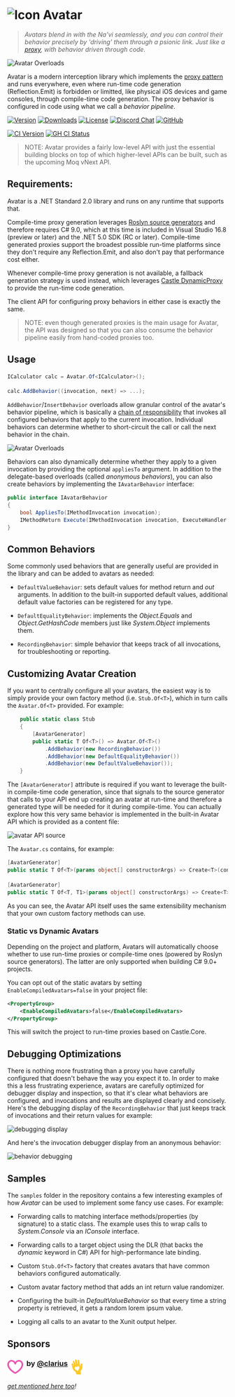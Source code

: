 <h1 id="avatar"><img src="https://github.com/kzu/avatar/raw/main/docs/images/icon.png" alt="Icon" height="48" width="48" style="vertical-align: text-top; border: 0px; padding: 0px; margin: 0px">  Avatar</h1>

> *Avatars blend in with the Na'vi seamlessly, and you can control their behavior precisely by 'driving' them through a psionic link. Just like a [proxy](https://en.wikipedia.org/wiki/Proxy_pattern), with behavior driven through  code.*

![Avatar Overloads](https://github.com/kzu/avatar/raw/main/docs/images/AvatarIncubation.png)

Avatar is a modern interception library which implements the [proxy pattern](https://en.wikipedia.org/wiki/Proxy_pattern) and runs everywhere, even where run-time code generation (Reflection.Emit) is forbidden or limitted, like physical iOS devices and game consoles, through compile-time code generation. The proxy behavior is configured in code using what we call a *behavior pipeline*. 

[![Version](https://img.shields.io/nuget/vpre/Avatar.svg?color=royalblue)](https://www.nuget.org/packages/Avatar)
[![Downloads](https://img.shields.io/nuget/dt/Avatar?color=darkmagenta)](https://www.nuget.org/packages/Avatar)
[![License](https://img.shields.io/github/license/kzu/avatar.svg?color=blue)](https://github.com/kzu/avatar/blob/main/LICENSE)
[![Discord Chat](https://img.shields.io/badge/chat-on%20discord-7289DA.svg)](https://discord.gg/AfGsdRa)
[![GitHub](https://img.shields.io/badge/-source-181717.svg?logo=GitHub)](https://github.com/kzu/avatar)

[![CI Version](https://img.shields.io/endpoint?url=https://shields.kzu.io/vpre/Avatar/main&label=nuget.ci&color=brightgreen)](https://pkg.kzu.io/index.json)
[![GH CI Status](https://github.com/kzu/avatar/workflows/build/badge.svg?branch=main)](https://github.com/kzu/avatar/actions?query=branch%3Amain+workflow%3Abuild+)


> NOTE: Avatar provides a fairly low-level API with just the essential building blocks on top of which higher-level APIs can be built, such as the upcoming Moq vNext API.

## Requirements:

Avatar is a .NET Standard 2.0 library and runs on any runtime that supports that. 

Compile-time proxy generation leverages [Roslyn source generators](https://github.com/dotnet/roslyn/blob/master/docs/features/source-generators.cookbook.md) and therefore requires C# 9.0, which at this time is included in Visual Studio 16.8 (preview or later) and the .NET 5.0 SDK (RC or later). Compile-time generated proxies support the broadest possible run-time platforms since they don't require any Reflection.Emit, and also don't pay that performance cost either.

Whenever compile-time proxy generation is not available, a fallback generation strategy is used instead, which leverages [Castle DynamicProxy](https://github.com/castleproject/Core/blob/master/docs/dynamicproxy-introduction.md) to provide the run-time code generation.

The client API for configuring proxy behaviors in either case is exactly the same. 

> NOTE: even though generated proxies is the main usage for Avatar, the API was designed so that you can also consume the behavior pipeline easily from hand-coded proxies too.

## Usage

```csharp
ICalculator calc = Avatar.Of<ICalculator>();

calc.AddBehavior((invocation, next) => ...);
```

`AddBehavior`/`InsertBehavior` overloads allow granular control of the avatar's behavior pipeline, which is basically a [chain of responsibility](https://en.wikipedia.org/wiki/Chain-of-responsibility_pattern) that invokes all configured behaviors that apply to the current invocation. Individual behaviors can determine whether to short-circuit the call or call the next behavior in the chain. 

![Avatar Overloads](https://github.com/kzu/avatar/raw/main/docs/images/AddInsertBehavior.png)

Behaviors can also dynamically determine whether they apply to a given invocation by providing the optional `appliesTo` argument. In addition to the  delegate-based overloads (called *anonymous behaviors*), you can also create behaviors by implementing the `IAvatarBehavior` interface:

```csharp
public interface IAvatarBehavior
{
    bool AppliesTo(IMethodInvocation invocation);
    IMethodReturn Execute(IMethodInvocation invocation, ExecuteHandler next);
}
```

## Common Behaviors

Some commonly used behaviors that are generally useful are provided in the library and can be added to avatars as needed:

* `DefaultValueBehavior`: sets default values for method return and *out* arguments. In addition to the built-in supported default values, additional default value factories can be registered for any type.

* `DefaultEqualityBehavior`: implements the *Object.Equals* and *Object.GetHashCode* members just like *System.Object* implements them.

* `RecordingBehavior`: simple behavior that keeps track of all invocations, for troubleshooting or reporting.

## Customizing Avatar Creation

If you want to centrally configure all your avatars, the easiest way is to simply provide your own factory method (i.e. `Stub.Of<T>`), which in turn calls the `Avatar.Of<T>` provided. For example:

```csharp
    public static class Stub
    {
        [AvatarGenerator]
        public static T Of<T>() => Avatar.Of<T>()
            .AddBehavior(new RecordingBehavior())
            .AddBehavior(new DefaultEqualityBehavior())
            .AddBehavior(new DefaultValueBehavior());
    }
```

The `[AvatarGenerator]` attribute is required if you want to leverage the built-in compile-time code generation, since that signals to the source generator that calls to your API end up creating an avatar at run-time and therefore a generated type will be needed for it during compile-time. You can actually explore how this very same behavior is implemented in the built-in Avatar API which is provided as a content file:

![avatar API source](https://github.com/kzu/avatar/raw/main/docs/images/AvatarApi.png)

The `Avatar.cs` contains, for example:

```csharp
[AvatarGenerator]
public static T Of<T>(params object[] constructorArgs) => Create<T>(constructorArgs);

[AvatarGenerator]
public static T Of<T, T1>(params object[] constructorArgs) => Create<T>(constructorArgs, typeof(T1));
```

As you can see, the Avatar API itself uses the same extensibility mechanism that your own custom factory methods can use.

### Static vs Dynamic Avatars

Depending on the project and platform, Avatars will automatically choose whether to use run-time proxies or compile-time ones (powered by Roslyn source generators). The latter are only supported when building C# 9.0+ projects.

You can opt out of the static avatars by setting `EnableCompiledAvatars=false` in your project file:

```xml
<PropertyGroup>
    <EnableCompiledAvatars>false</EnableCompiledAvatars>
</PropertyGroup>
```

This will switch the project to run-time proxies based on Castle.Core.

## Debugging Optimizations

There is nothing more frustrating than a proxy you have carefully configured that doesn't behave the way you expect it to. In order to make this a less frustrating experience, avatars are carefully optimized for debugger display and inspection, so that it's clear what behaviors are configured, and invocations and results are displayed clearly and concisely. Here's the debugging display of the `RecordingBehavior` that just keeps track of invocations and their return values for example:

![debugging display](https://github.com/kzu/avatar/raw/main/docs/images/DebuggerDisplay.png)

And here's the invocation debugger display from an anonymous behavior:

![behavior debugging](https://github.com/kzu/avatar/raw/main/docs/images/DebuggingBehavior.png)

## Samples

The `samples` folder in the repository contains a few interesting examples of how *Avatar* can be used to implement some fancy use cases. For example:

* Forwarding calls to matching interface methods/properties (by signature) to a static class. The example uses this to wrap calls to *System.Console* via an *IConsole* interface.

* Forwarding calls to a target object using the DLR (that backs the *dynamic* keyword in C#) API for high-performance late binding. 

* Custom `Stub.Of<T>` factory that creates avatars that have common behaviors configured automatically.

* Custom avatar factory method that adds an int return value randomizer.

* Configuring the built-in *DefaultValueBehavior* so that every time a string property is retrieved, it gets a random lorem ipsum value.

* Logging all calls to an avatar to the Xunit output helper.



## Sponsors

<h3 style="vertical-align: text-top" id="by-clarius">
<img src="https://raw.githubusercontent.com/devlooped/oss/main/assets/images/sponsors.svg" alt="sponsors" height="36" width="36" style="vertical-align: text-top; border: 0px; padding: 0px; margin: 0px">&nbsp;&nbsp;by&nbsp;<a href="https://github.com/clarius">@clarius</a>&nbsp;<img src="https://raw.githubusercontent.com/clarius/branding/main/logo/logo.svg" alt="sponsors" height="36" width="36" style="vertical-align: text-top; border: 0px; padding: 0px; margin: 0px">
</h3>

*[get mentioned here too](https://github.com/sponsors/devlooped)!*
